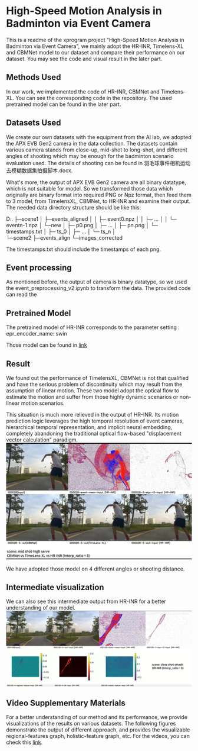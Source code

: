 # High-Speed Motion Analysis in Badminton via Event Camera
This is a readme of the xprogram project "High-Speed Motion Analysis in Badminton via Event Camera", we mainly adopt the HR-INR, Timelens-XL and CBMNet model to our dataset and compare their performance on our dataset. You may see the code and visual result in the later part.

## Methods Used
In our work, we implemented the code of HR-INR, CBMNet and Timelens-XL. You can see the corresponding code in the repository. The used pretrained model can be found in the later part.

## Datasets Used
We create our own datasets with the equipment from the AI lab, we adopted the APX EVB Gen2 camera in the data collection. The datasets contain various camera stands from close-up, mid-shot to long-shot, and different angles of shooting which may be enough for the badminton scenario evaluation used. The details of shooting can be found in 羽毛球事件相机运动去模糊数据集拍摄脚本.docx. 

What's more, the output of APX EVB Gen2 camera are all binary datatype, which is not suitable for model. So we transformed those data which originally are binary format into required PNG or Npz format, then feed them to 3 model, from TimelensXL, CBMNet, to HR-INR and examine their output. 
The needed data directory structure should be like this:

D:.
├─scene1
│  ├─events_aligned
│  │       ├─ event0.npz
│  │       ├─ ...
│  │       └─ eventn-1.npz
│  └─new
│    ├─ p0.png
│    ├─ ...
│    ├─ pn.png
│    └─ timestamps.txt
│           ├─ ts_0
│           ├─ ...
│           └─ ts_n
│   
└─scene2
    ├─events_align
    └─images_corrected

The timestamps.txt should include the timestamps of each png.

## Event processing
As mentioned before, the output of camera is binary datatype, so we used the event_preprocessing_v2.ipynb to transform the data. The provided code can read the  

## Pretrained Model
The pretrained model of HR-INR corresponds to the parameter setting : epr_encoder_name: swin

Those model can be found in [link]()

## Result
We found out the performance of TimelensXL, CBMNet is not that qualified and have the serious problem of discontinuity which may result from the assumption of linear motion. These two model adopt the optical flow to estimate the motion and suffer from those highly dynamic scenarios or non-linear motion scenarios. 

This situation is much more relieved in the output of HR-INR. Its motion prediction logic leverages the high temporal resolution of event cameras, hierarchical temporal representation, and implicit neural embedding, completely abandoning the traditional optical flow-based "displacement vector calculation" paradigm.
![output of different models](./asset/1.png)

We have adopted those model on 4 different angles or shooting distance.
## Intermediate visualization
We can also see this intermediate output from HR-INR for a better understanding of our model.
![The intermediate figure](./asset/6.png)

## Video Supplementary Materials
For a better understanding of our method and its performance, we provide visualizations of the results on various datasets. The following figures demonstrate the output of different approach, and provides the visualizable regional-features graph, holistic-feature graph, etc. For the videos, you can check this [link](https://hkustgz-my.sharepoint.com/:f:/g/personal/hqiang669_connect_hkust-gz_edu_cn/Evc6sNnP3CZJhSBra2MQRvcBWi-LfGeAANHdEVlavnVJUg?e=kld4pS).
